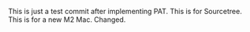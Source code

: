 This is just a test commit after implementing PAT.
This is for Sourcetree.
This is for a new M2 Mac. Changed.
